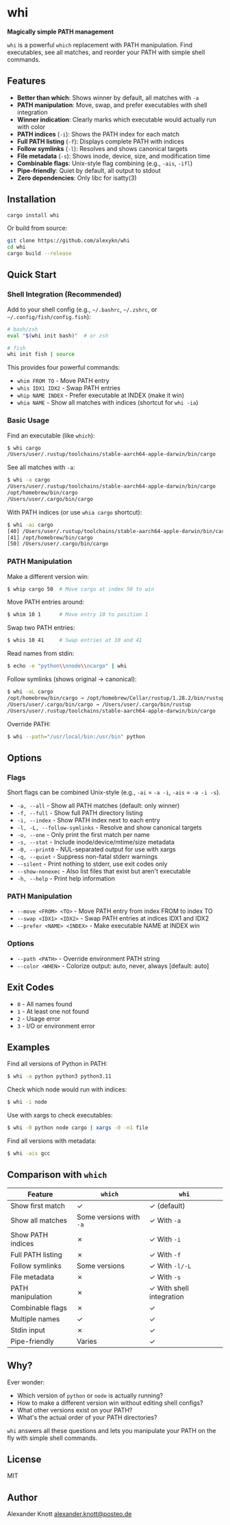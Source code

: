# whi

**Magically simple PATH management**

`whi` is a powerful `which` replacement with PATH manipulation. Find executables, see all matches, and reorder your PATH with simple shell commands.

## Features

- **Better than which**: Shows winner by default, all matches with `-a`
- **PATH manipulation**: Move, swap, and prefer executables with shell integration
- **Winner indication**: Clearly marks which executable would actually run with color
- **PATH indices** (`-i`): Shows the PATH index for each match
- **Full PATH listing** (`-f`): Displays complete PATH with indices
- **Follow symlinks** (`-l`): Resolves and shows canonical targets
- **File metadata** (`-s`): Shows inode, device, size, and modification time
- **Combinable flags**: Unix-style flag combining (e.g., `-ais`, `-ifl`)
- **Pipe-friendly**: Quiet by default, all output to stdout
- **Zero dependencies**: Only libc for isatty(3)

## Installation

```bash
cargo install whi
```

Or build from source:

```bash
git clone https://github.com/alexykn/whi
cd whi
cargo build --release
```

## Quick Start

### Shell Integration (Recommended)

Add to your shell config (e.g., `~/.bashrc`, `~/.zshrc`, or `~/.config/fish/config.fish`):

```bash
# bash/zsh
eval "$(whi init bash)"  # or zsh

# fish
whi init fish | source
```

This provides four powerful commands:
- `whim FROM TO` - Move PATH entry
- `whis IDX1 IDX2` - Swap PATH entries
- `whip NAME INDEX` - Prefer executable at INDEX (make it win)
- `whia NAME` - Show all matches with indices (shortcut for `whi -ia`)

### Basic Usage

Find an executable (like `which`):

```bash
$ whi cargo
/Users/user/.rustup/toolchains/stable-aarch64-apple-darwin/bin/cargo
```

See all matches with `-a`:

```bash
$ whi -a cargo
/Users/user/.rustup/toolchains/stable-aarch64-apple-darwin/bin/cargo
/opt/homebrew/bin/cargo
/Users/user/.cargo/bin/cargo
```

With PATH indices (or use `whia cargo` shortcut):

```bash
$ whi -ai cargo
[40] /Users/user/.rustup/toolchains/stable-aarch64-apple-darwin/bin/cargo
[41] /opt/homebrew/bin/cargo
[50] /Users/user/.cargo/bin/cargo
```

### PATH Manipulation

Make a different version win:

```bash
$ whip cargo 50  # Move cargo at index 50 to win
```

Move PATH entries around:

```bash
$ whim 10 1      # Move entry 10 to position 1
```

Swap two PATH entries:

```bash
$ whis 10 41     # Swap entries at 10 and 41
```

Read names from stdin:

```bash
$ echo -e "python\\nnode\\ncargo" | whi
```

Follow symlinks (shows original → canonical):

```bash
$ whi -aL cargo
/opt/homebrew/bin/cargo → /opt/homebrew/Cellar/rustup/1.28.2/bin/rustup-init
/Users/user/.cargo/bin/cargo → /Users/user/.cargo/bin/rustup
/Users/user/.rustup/toolchains/stable-aarch64-apple-darwin/bin/cargo
```

Override PATH:

```bash
$ whi --path="/usr/local/bin:/usr/bin" python
```

## Options

### Flags

Short flags can be combined Unix-style (e.g., `-ai` = `-a -i`, `-ais` = `-a -i -s`).

- `-a, --all` - Show all PATH matches (default: only winner)
- `-f, --full` - Show full PATH directory listing
- `-i, --index` - Show PATH index next to each entry
- `-l, -L, --follow-symlinks` - Resolve and show canonical targets
- `-o, --one` - Only print the first match per name
- `-s, --stat` - Include inode/device/mtime/size metadata
- `-0, --print0` - NUL-separated output for use with xargs
- `-q, --quiet` - Suppress non-fatal stderr warnings
- `--silent` - Print nothing to stderr, use exit codes only
- `--show-nonexec` - Also list files that exist but aren't executable
- `-h, --help` - Print help information

### PATH Manipulation

- `--move <FROM> <TO>` - Move PATH entry from index FROM to index TO
- `--swap <IDX1> <IDX2>` - Swap PATH entries at indices IDX1 and IDX2
- `--prefer <NAME> <INDEX>` - Make executable NAME at INDEX win

### Options

- `--path <PATH>` - Override environment PATH string
- `--color <WHEN>` - Colorize output: auto, never, always [default: auto]

## Exit Codes

- `0` - All names found
- `1` - At least one not found
- `2` - Usage error
- `3` - I/O or environment error

## Examples

Find all versions of Python in PATH:

```bash
$ whi -a python python3 python3.11
```

Check which node would run with indices:

```bash
$ whi -i node
```

Use with xargs to check executables:

```bash
$ whi -0 python node cargo | xargs -0 -n1 file
```

Find all versions with metadata:

```bash
$ whi -ais gcc
```

## Comparison with `which`

| Feature | `which` | `whi` |
|---------|---------|----------|
| Show first match | ✓ | ✓ (default) |
| Show all matches | Some versions with `-a` | ✓ With `-a` |
| Show PATH indices | ✗ | ✓ With `-i` |
| Full PATH listing | ✗ | ✓ With `-f` |
| Follow symlinks | Some versions | ✓ With `-l/-L` |
| File metadata | ✗ | ✓ With `-s` |
| PATH manipulation | ✗ | ✓ With shell integration |
| Combinable flags | ✗ | ✓ |
| Multiple names | ✓ | ✓ |
| Stdin input | ✗ | ✓ |
| Pipe-friendly | Varies | ✓ |

## Why?

Ever wonder:
- Which version of `python` or `node` is actually running?
- How to make a different version win without editing shell configs?
- What other versions exist on your PATH?
- What's the actual order of your PATH directories?

`whi` answers all these questions and lets you manipulate your PATH on the fly with simple shell commands.

## License

MIT

## Author

Alexander Knott <alexander.knott@posteo.de>